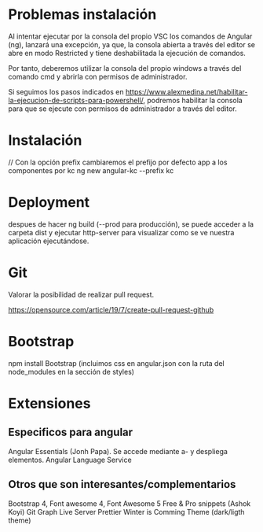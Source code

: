 # Problemas instalación

Al intentar ejecutar por la consola del propio VSC los comandos de Angular (ng), lanzará una excepción, ya que, la consola abierta a través
del editor se abre en modo Restricted y tiene deshabilitada la ejecución de comandos.

Por tanto, deberemos utilizar la consola del propio windows a través del comando cmd y abrirla con permisos de administrador.

Si seguimos los pasos indicados en https://www.alexmedina.net/habilitar-la-ejecucion-de-scripts-para-powershell/, podremos habilitar la consola
para que se ejecute con permisos de administrador a través del editor.

# Instalación

// Con la opción prefix cambiaremos el prefijo por defecto app a los componentes por kc
ng new angular-kc --prefix kc

# Deployment

despues de hacer ng build (--prod para producción), se puede acceder a la carpeta dist y ejecutar http-server para visualizar como
se ve nuestra aplicación ejecutándose.

# Git

Valorar la posibilidad de realizar pull request.

https://opensource.com/article/19/7/create-pull-request-github

# Bootstrap

npm install Bootstrap
(incluimos css en angular.json con la ruta del node_modules en la sección de styles)

# Extensiones

## Especificos para angular
Angular Essentials (Jonh Papa). Se accede mediante a- y despliega elementos.
Angular Language Service


## Otros que son interesantes/complementarios

Bootstrap 4, Font awesome 4, Font Awesome 5 Free & Pro snippets (Ashok Koyi)
Git Graph
Live Server
Prettier
Winter is Comming Theme (dark/ligth theme)
